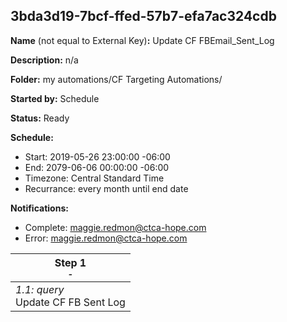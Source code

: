 ## 3bda3d19-7bcf-ffed-57b7-efa7ac324cdb

**Name** (not equal to External Key)**:** Update CF FBEmail_Sent_Log

**Description:** n/a

**Folder:** my automations/CF Targeting Automations/

**Started by:** Schedule

**Status:** Ready

**Schedule:**

* Start: 2019-05-26 23:00:00 -06:00
* End: 2079-06-06 00:00:00 -06:00
* Timezone: Central Standard Time
* Recurrance: every month until end date

**Notifications:**

* Complete: maggie.redmon@ctca-hope.com
* Error: maggie.redmon@ctca-hope.com

| Step 1<br>_<small>-</small>_ |
| --- |
| _1.1: query_<br>Update CF FB Sent Log |
